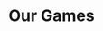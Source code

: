 ---
heading: What we've made
path: /games
templateKey: game-page
title: Our Games
image: /img/jumbotron.jpg
description: Here is a list of our games...
intro:
  blurbs:
    - image: /img/word-snke-promotional.png
      text: >-
        Word SNKE
        Are you a fan of word games, puzzles, and snakes? If so, get ready to slither into Word SNKE, a word game that will wrap you up in fun for hours on end!

        Word SNKE is available to download for free on both the [App Store](https://apps.apple.com/us/app/word-snke/id1600602965) and [Google Play](https://play.google.com/store/apps/details?id=com.LittleLeafInteractive.SubspaceHackers)!
    - image: /img/dangernauts.png
      text: >-
        Dangernauts is a simple team game!
        Join Team Coral Reef or Team Algae Blooms as you venture under the sea. Maneuver your team's submarine and acquire the sea mine to destroy your enemy's base in a timed match. Enter the sub as one of four playable sailors; Sassy Scuba Guy, Wiggling Octopus, Merman of a different sort, and Mr. Shark.

        Dangernauts is available to download for free at [itch.io](https://littleleafinteractive.itch.io/dangernauts)
#testimonials:
#  - author: Elisabeth Kaurismäki
#    quote: The first time I tried Little Leaf's games, I couldn't stop playing!
#  - author: Philipp Trommler
#    quote: Little Leaf is the place to go if you want the best quality games.
---
